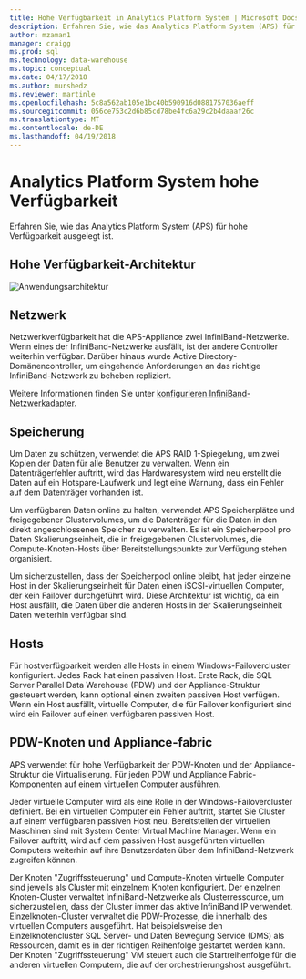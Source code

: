 ```yaml
---
title: Hohe Verfügbarkeit in Analytics Platform System | Microsoft Docs
description: Erfahren Sie, wie das Analytics Platform System (APS) für hohe Verfügbarkeit ausgelegt ist.
author: mzaman1
manager: craigg
ms.prod: sql
ms.technology: data-warehouse
ms.topic: conceptual
ms.date: 04/17/2018
ms.author: murshedz
ms.reviewer: martinle
ms.openlocfilehash: 5c8a562ab105e1bc40b590916d0881757036aeff
ms.sourcegitcommit: 056ce753c2d6b85cd78be4fc6a29c2b4daaaf26c
ms.translationtype: MT
ms.contentlocale: de-DE
ms.lasthandoff: 04/19/2018
---
```

# <a name="analytics-platform-system-high-availability"></a>Analytics Platform System hohe Verfügbarkeit
Erfahren Sie, wie das Analytics Platform System (APS) für hohe Verfügbarkeit ausgelegt ist.  
  
## <a name="high-availability-architecture"></a>Hohe Verfügbarkeit-Architektur  
![Anwendungsarchitektur](media/appliance-architecture.png "Anwendungsarchitektur")  
  
## <a name="network"></a>Netzwerk  
Netzwerkverfügbarkeit hat die APS-Appliance zwei InfiniBand-Netzwerke. Wenn eines der InfiniBand-Netzwerke ausfällt, ist der andere Controller weiterhin verfügbar. Darüber hinaus wurde Active Directory-Domänencontroller, um eingehende Anforderungen an das richtige InfiniBand-Netzwerk zu beheben repliziert.  
  
Weitere Informationen finden Sie unter [konfigurieren InfiniBand-Netzwerkadapter](configure-infiniband-network-adapters.md).  
  
## <a name="storage"></a>Speicherung  
Um Daten zu schützen, verwendet die APS RAID 1-Spiegelung, um zwei Kopien der Daten für alle Benutzer zu verwalten. Wenn ein Datenträgerfehler auftritt, wird das Hardwaresystem wird neu erstellt die Daten auf ein Hotspare-Laufwerk und legt eine Warnung, dass ein Fehler auf dem Datenträger vorhanden ist.  
  
Um verfügbaren Daten online zu halten, verwendet APS Speicherplätze und freigegebener Clustervolumes, um die Datenträger für die Daten in den direkt angeschlossenen Speicher zu verwalten. Es ist ein Speicherpool pro Daten Skalierungseinheit, die in freigegebenen Clustervolumes, die Compute-Knoten-Hosts über Bereitstellungspunkte zur Verfügung stehen organisiert.  
  
Um sicherzustellen, dass der Speicherpool online bleibt, hat jeder einzelne Host in der Skalierungseinheit für Daten einen iSCSI-virtuellen Computer, der kein Failover durchgeführt wird. Diese Architektur ist wichtig, da ein Host ausfällt, die Daten über die anderen Hosts in der Skalierungseinheit Daten weiterhin verfügbar sind.  
  
## <a name="hosts"></a>Hosts  
Für hostverfügbarkeit werden alle Hosts in einem Windows-Failovercluster konfiguriert. Jedes Rack hat einen passiven Host. Erste Rack, die SQL Server Parallel Data Warehouse (PDW) und der Appliance-Struktur gesteuert werden, kann optional einen zweiten passiven Host verfügen. Wenn ein Host ausfällt, virtuelle Computer, die für Failover konfiguriert sind wird ein Failover auf einen verfügbaren passiven Host.  
  
## <a name="pdw-nodes-and-appliance-fabric"></a>PDW-Knoten und Appliance-fabric  
APS verwendet für hohe Verfügbarkeit der PDW-Knoten und der Appliance-Struktur die Virtualisierung. Für jeden PDW und Appliance Fabric-Komponenten auf einem virtuellen Computer ausführen.  
  
Jeder virtuelle Computer wird als eine Rolle in der Windows-Failovercluster definiert. Bei ein virtuellen Computer ein Fehler auftritt, startet Sie Cluster auf einem verfügbaren passiven Host neu. Bereitstellen der virtuellen Maschinen sind mit System Center Virtual Machine Manager. Wenn ein Failover auftritt, wird auf dem passiven Host ausgeführten virtuellen Computers weiterhin auf ihre Benutzerdaten über dem InfiniBand-Netzwerk zugreifen können.  
  
Der Knoten "Zugriffssteuerung" und Compute-Knoten virtuelle Computer sind jeweils als Cluster mit einzelnem Knoten konfiguriert. Der einzelnen Knoten-Cluster verwaltet InfiniBand-Netzwerke als Clusterressource, um sicherzustellen, dass der Cluster immer das aktive InfiniBand IP verwendet. Einzelknoten-Cluster verwaltet die PDW-Prozesse, die innerhalb des virtuellen Computers ausgeführt. Hat beispielsweise den Einzelknotencluster SQL Server- und Daten Bewegung Service (DMS) als Ressourcen, damit es in der richtigen Reihenfolge gestartet werden kann. Der Knoten "Zugriffssteuerung" VM steuert auch die Startreihenfolge für die anderen virtuellen Computern, die auf der orchestrierungshost ausgeführt.  
  
